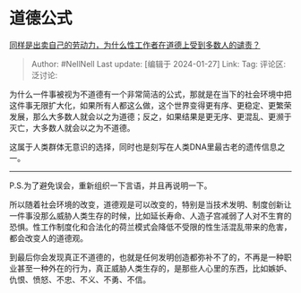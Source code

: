 # 道德公式
[同样是出卖自己的劳动力，为什么性工作者在道德上受到多数人的谴责？](https://www.zhihu.com/question/20227533/answer/3376490623)

> Author: #NellNell
> Last update: [编辑于 2024-01-27]
> Link:
> Tag:
> 评论区:
> 泛讨论:

为什么一件事被视为不道德有一个非常简洁的公式，那就是在当下的社会环境中把这件事无限扩大化，如果所有人都这么做，这个世界变得更有序、更稳定、更繁荣发展，那么大多数人就会以之为道德；反之，如果结果是更无序、更混乱、更濒于灭亡，大多数人就会以之为不道德。

这属于人类群体无意识的选择，同时也是刻写在人类DNA里最古老的遗传信息之一。

--------------------

P.S.为了避免误会，重新组织一下言语，并且再说明一下。

所以随着社会环境的改变，道德观是可以改变的，特别是当技术发明、制度创新让一件事没那么威胁人类生存的时候，比如延长寿命、人造子宫减弱了人对不生育的恐惧。性工作制度化和合法化的荷兰模式会降低不受限的性生活混乱带来的危害，都会改变人的道德观。

到最后你会发现真正不道德的，也就是任何发明创造都弥补不了的，不再是一种职业甚至一种外在的行为，真正威胁人类生存的，是那些人心里的东西，比如嫉妒、仇恨、愤怒、不忠、不义、不勇、不信。
